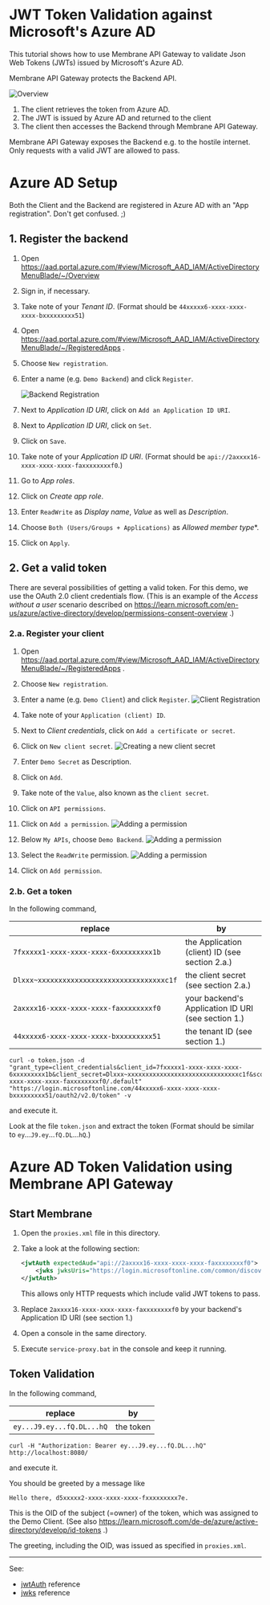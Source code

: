 # JWT Token Validation against Microsoft's Azure AD

This tutorial shows how to use Membrane API Gateway to validate Json Web Tokens (JWTs) issued by Microsoft's Azure AD.

Membrane API Gateway protects the Backend API.

![Overview](https://www.membrane-api.io/security/azure-ad-jwt/00-overview.png)

1. The client retrieves the token from Azure AD.
2. The JWT is issued by Azure AD and returned to the client
3. The client then accesses the Backend through Membrane API Gateway.

Membrane API Gateway exposes the Backend e.g. to the hostile internet. Only requests with a valid JWT are allowed to pass.

# Azure AD Setup

Both the Client and the Backend are registered in Azure AD with an "App registration". Don't get confused. ;)

## 1. Register the backend

1. Open https://aad.portal.azure.com/#view/Microsoft_AAD_IAM/ActiveDirectoryMenuBlade/~/Overview 
2. Sign in, if necessary.
3. Take note of your *Tenant ID*. (Format should be ``44xxxxx6-xxxx-xxxx-xxxx-bxxxxxxxxx51``)

4. Open https://aad.portal.azure.com/#view/Microsoft_AAD_IAM/ActiveDirectoryMenuBlade/~/RegisteredApps .
5. Choose ``New registration``.
6. Enter a name (e.g. ``Demo Backend``) and click ``Register``.

   ![Backend Registration](https://www.membrane-api.io/security/azure-ad-jwt/01-backend-registration.png)

7. Next to *Application ID URI*, click on ``Add an Application ID URI``.
8. Next to *Application ID URI*, click on ``Set``.
9. Click on ``Save``.
10. Take note of your *Application ID URI*. (Format should be ``api://2axxxx16-xxxx-xxxx-xxxx-faxxxxxxxxf0``.)
11. Go to *App roles*.
12. Click on *Create app role*.
13. Enter ``ReadWrite`` as *Display name*, *Value* as well as *Description*. 
14. Choose ``Both (Users/Groups + Applications)`` as *Allowed member type**.
15. Click on ``Apply``.

## 2. Get a valid token

There are several possibilities of getting a valid token. For this demo, we use the OAuth 2.0 client credentials flow. (This is an example of the *Access without a user* scenario described on https://learn.microsoft.com/en-us/azure/active-directory/develop/permissions-consent-overview .)

### 2.a. Register your client

1. Open https://aad.portal.azure.com/#view/Microsoft_AAD_IAM/ActiveDirectoryMenuBlade/~/RegisteredApps .
2. Choose ``New registration``.
3. Enter a name (e.g. ``Demo Client``) and click ``Register``.
   ![Client Registration](https://www.membrane-api.io/security/azure-ad-jwt/03-client-registration.png)

4. Take note of your ``Application (client) ID``.
5. Next to *Client credentials*, click on ``Add a certificate or secret``.
6. Click on ``New client secret``.
   ![Creating a new client secret](https://www.membrane-api.io/security/azure-ad-jwt/04-client-secret-creation.png)
7. Enter ``Demo Secret`` as Description.
8. Click on ``Add``.
9. Take note of the ``Value``, also known as the ``client secret``.
10. Click on ``API permissions``.
11. Click on ``Add a permission``.
    ![Adding a permission](https://www.membrane-api.io/security/azure-ad-jwt/05-client-permission-granting.png)
13. Below ``My APIs``, choose ``Demo Backend``.
    ![Adding a permission](https://www.membrane-api.io/security/azure-ad-jwt/06-client-permission-granting2.png)
14. Select the ``ReadWrite`` permission.
    ![Adding a permission](https://www.membrane-api.io/security/azure-ad-jwt/07-client-permission-granting3.png)
15. Click on ``Add permission``.

### 2.b. Get a token

In the following command,

| replace                                      | by                                                 |
|----------------------------------------------|----------------------------------------------------|
| ``7fxxxxx1-xxxx-xxxx-xxxx-6xxxxxxxxx1b``     | the Application (client) ID (see section 2.a.)     |
| ``Dlxxx~xxxxxxxxxxxxxxxxxxxxxxxxxxxxxxxc1f`` | the client secret (see section 2.a.)               |
| ``2axxxx16-xxxx-xxxx-xxxx-faxxxxxxxxf0``     | your backend's Application ID URI (see section 1.) |
| ``44xxxxx6-xxxx-xxxx-xxxx-bxxxxxxxxx51``     | the tenant ID (see section 1.)                     |


```
curl -o token.json -d "grant_type=client_credentials&client_id=7fxxxxx1-xxxx-xxxx-xxxx-6xxxxxxxxx1b&client_secret=Dlxxx~xxxxxxxxxxxxxxxxxxxxxxxxxxxxxxxc1f&scope=api://2axxxx16-xxxx-xxxx-xxxx-faxxxxxxxxf0/.default" "https://login.microsoftonline.com/44xxxxx6-xxxx-xxxx-xxxx-bxxxxxxxxx51/oauth2/v2.0/token" -v
```

and execute it.

Look at the file ``token.json`` and extract the token (Format should be similar to ``ey``...``J9.ey``...``fQ.DL``...``hQ``.)

# Azure AD Token Validation using Membrane API Gateway

## Start Membrane

1. Open the ``proxies.xml`` file in this directory.
2. Take a look at the following section:

   ```xml
   <jwtAuth expectedAud="api://2axxxx16-xxxx-xxxx-xxxx-faxxxxxxxxf0">
       <jwks jwksUris="https://login.microsoftonline.com/common/discovery/keys" />
   </jwtAuth>
   ```

   This allows only HTTP requests which include valid JWT tokens to pass.

3. Replace ``2axxxx16-xxxx-xxxx-xxxx-faxxxxxxxxf0`` by your backend's Application ID URI (see section 1.)
4. Open a console in the same directory.
5. Execute ``service-proxy.bat`` in the console and keep it running.

## Token Validation

In the following command,

| replace                     | by        |
|-----------------------------|-----------|
| ``ey...J9.ey...fQ.DL...hQ`` | the token |

```
curl -H "Authorization: Bearer ey...J9.ey...fQ.DL...hQ" http://localhost:8080/
```

and execute it.

You should be greeted by a message like

```
Hello there, d5xxxxx2-xxxx-xxxx-xxxx-fxxxxxxxxx7e.
```

This is the OID of the subject (=owner) of the token, which was assigned to the Demo Client. (See also https://learn.microsoft.com/de-de/azure/active-directory/develop/id-tokens .)

The greeting, including the OID, was issued as specified in ``proxies.xml``.

---
See:
- [jwtAuth](https://membrane-soa.org/api-gateway-doc/current/configuration/reference/jwtAuth.htm) reference
- [jwks](https://membrane-soa.org/api-gateway-doc/current/configuration/reference/jwks.htm) reference